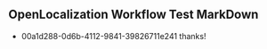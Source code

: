 ## OpenLocalization Workflow Test MarkDown
* 00a1d288-0d6b-4112-9841-39826711e241 thanks!

<!--HONumber=Jul16_HO5-->


